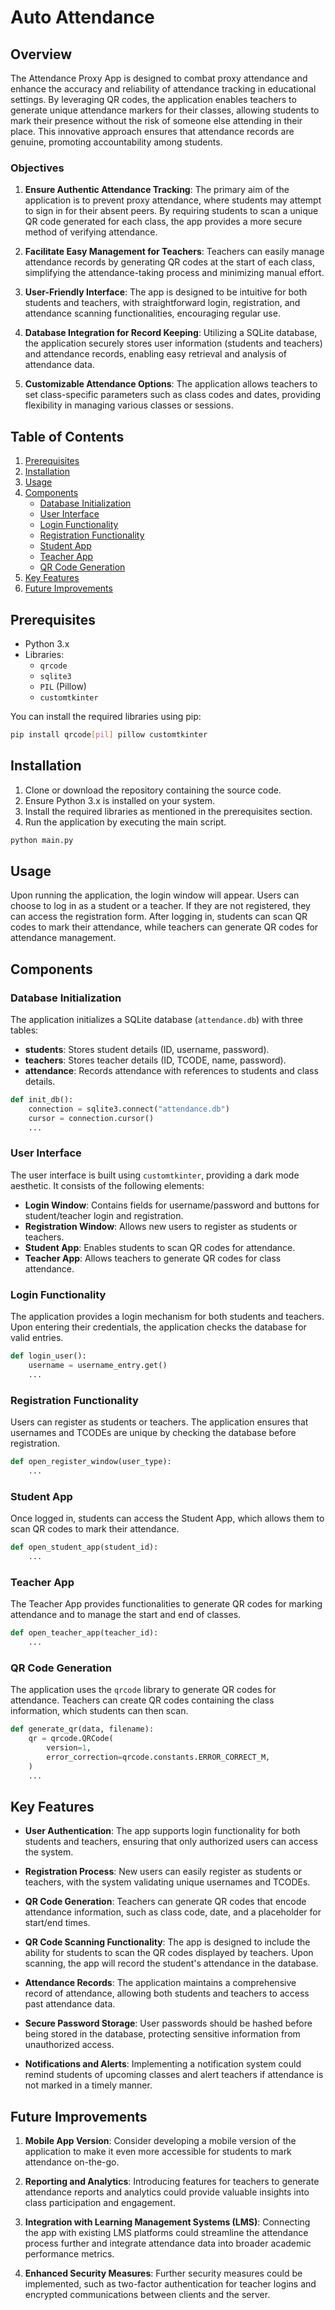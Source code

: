 # Auto Attendance

## Overview

The Attendance Proxy App is designed to combat proxy attendance and enhance the accuracy and reliability of attendance tracking in educational settings. By leveraging QR codes, the application enables teachers to generate unique attendance markers for their classes, allowing students to mark their presence without the risk of someone else attending in their place. This innovative approach ensures that attendance records are genuine, promoting accountability among students.

### Objectives

1. **Ensure Authentic Attendance Tracking**: The primary aim of the application is to prevent proxy attendance, where students may attempt to sign in for their absent peers. By requiring students to scan a unique QR code generated for each class, the app provides a more secure method of verifying attendance.

2. **Facilitate Easy Management for Teachers**: Teachers can easily manage attendance records by generating QR codes at the start of each class, simplifying the attendance-taking process and minimizing manual effort.

3. **User-Friendly Interface**: The app is designed to be intuitive for both students and teachers, with straightforward login, registration, and attendance scanning functionalities, encouraging regular use.

4. **Database Integration for Record Keeping**: Utilizing a SQLite database, the application securely stores user information (students and teachers) and attendance records, enabling easy retrieval and analysis of attendance data.

5. **Customizable Attendance Options**: The application allows teachers to set class-specific parameters such as class codes and dates, providing flexibility in managing various classes or sessions.

## Table of Contents

1. [Prerequisites](#prerequisites)
2. [Installation](#installation)
3. [Usage](#usage)
4. [Components](#components)
   - [Database Initialization](#database-initialization)
   - [User Interface](#user-interface)
   - [Login Functionality](#login-functionality)
   - [Registration Functionality](#registration-functionality)
   - [Student App](#student-app)
   - [Teacher App](#teacher-app)
   - [QR Code Generation](#qr-code-generation)
5. [Key Features](#key-features)
6. [Future Improvements](#future-improvements)

## Prerequisites

- Python 3.x
- Libraries:
  - `qrcode`
  - `sqlite3`
  - `PIL` (Pillow)
  - `customtkinter`

You can install the required libraries using pip:

```bash
pip install qrcode[pil] pillow customtkinter
```

## Installation

1. Clone or download the repository containing the source code.
2. Ensure Python 3.x is installed on your system.
3. Install the required libraries as mentioned in the prerequisites section.
4. Run the application by executing the main script.

```bash
python main.py
```

## Usage

Upon running the application, the login window will appear. Users can choose to log in as a student or a teacher. If they are not registered, they can access the registration form. After logging in, students can scan QR codes to mark their attendance, while teachers can generate QR codes for attendance management.

## Components

### Database Initialization

The application initializes a SQLite database (`attendance.db`) with three tables:

- **students**: Stores student details (ID, username, password).
- **teachers**: Stores teacher details (ID, TCODE, name, password).
- **attendance**: Records attendance with references to students and class details.

```python
def init_db():
    connection = sqlite3.connect("attendance.db")
    cursor = connection.cursor()
    ...
```

### User Interface

The user interface is built using `customtkinter`, providing a dark mode aesthetic. It consists of the following elements:

- **Login Window**: Contains fields for username/password and buttons for student/teacher login and registration.
- **Registration Window**: Allows new users to register as students or teachers.
- **Student App**: Enables students to scan QR codes for attendance.
- **Teacher App**: Allows teachers to generate QR codes for class attendance.

### Login Functionality

The application provides a login mechanism for both students and teachers. Upon entering their credentials, the application checks the database for valid entries.

```python
def login_user():
    username = username_entry.get()
    ...
```

### Registration Functionality

Users can register as students or teachers. The application ensures that usernames and TCODEs are unique by checking the database before registration.

```python
def open_register_window(user_type):
    ...
```

### Student App

Once logged in, students can access the Student App, which allows them to scan QR codes to mark their attendance.

```python
def open_student_app(student_id):
    ...
```

### Teacher App

The Teacher App provides functionalities to generate QR codes for marking attendance and to manage the start and end of classes.

```python
def open_teacher_app(teacher_id):
    ...
```

### QR Code Generation

The application uses the `qrcode` library to generate QR codes for attendance. Teachers can create QR codes containing the class information, which students can then scan.

```python
def generate_qr(data, filename):
    qr = qrcode.QRCode(
        version=1,
        error_correction=qrcode.constants.ERROR_CORRECT_M,
    )
    ...
```

## Key Features

- **User Authentication**: The app supports login functionality for both students and teachers, ensuring that only authorized users can access the system.

- **Registration Process**: New users can easily register as students or teachers, with the system validating unique usernames and TCODEs.

- **QR Code Generation**: Teachers can generate QR codes that encode attendance information, such as class code, date, and a placeholder for start/end times.

- **QR Code Scanning Functionality**: The app is designed to include the ability for students to scan the QR codes displayed by teachers. Upon scanning, the app will record the student's attendance in the database.

- **Attendance Records**: The application maintains a comprehensive record of attendance, allowing both students and teachers to access past attendance data.

- **Secure Password Storage**: User passwords should be hashed before being stored in the database, protecting sensitive information from unauthorized access.

- **Notifications and Alerts**: Implementing a notification system could remind students of upcoming classes and alert teachers if attendance is not marked in a timely manner.

## Future Improvements

1. **Mobile App Version**: Consider developing a mobile version of the application to make it even more accessible for students to mark attendance on-the-go.

2. **Reporting and Analytics**: Introducing features for teachers to generate attendance reports and analytics could provide valuable insights into class participation and engagement.

3. **Integration with Learning Management Systems (LMS)**: Connecting the app with existing LMS platforms could streamline the attendance process further and integrate attendance data into broader academic performance metrics.

4. **Enhanced Security Measures**: Further security measures could be implemented, such as two-factor authentication for teacher logins and encrypted communications between clients and the server.
